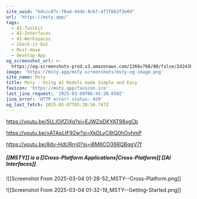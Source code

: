 ```yaml
---
site_uuid: "bdccc07c-f8a4-44de-8cb7-4f7f662f3e0d"
url: 'https://msty.app/'
tags:
  - AI-Toolkit
  - AI-Interfaces
  - AI-Workspaces
  - Check-it-Out
  - Must-Have
  - Desktop-App
og_screenshot_url: >-
  https://og-screenshots-prod.s3.amazonaws.com/1366x768/80/false/2d243b015c15897c49c435b077e62a8ccd3573caa27f7822a3086fab22e0aeac.jpeg
image: 'https://msty.app/msty-screenshots/msty-og-image.png'
site_name: Msty
title: Msty - Using AI Models made Simple and Easy
favicon: 'https://msty.app/favicon.ico'
last_jina_request: '2025-03-09T06:45:20.658Z'
jina_error: 'HTTP error! status: 429'
og_last_fetch: 2025-03-07T05:20:56.747Z
---
```

https://youtu.be/5U_lOjfZiXg?si=EJWZpDXYAT98xgCb

https://youtu.be/xATApLtF92w?si=XkDLyC6tQ0hOvhmP

https://youtu.be/8dy-HdURrn0?si=j8M6CO36RQBqgV7f
##### [[MSTY]] is a [[Cross-Platform Applications|Cross-Platform]] [[AI Interfaces]]

![[Screenshot From 2025-03-04 01-28-52_MSTY--Cross-Platform.png]]

![[Screenshot From 2025-03-04 01-32-19_MSTY--Getting-Started.png]]
